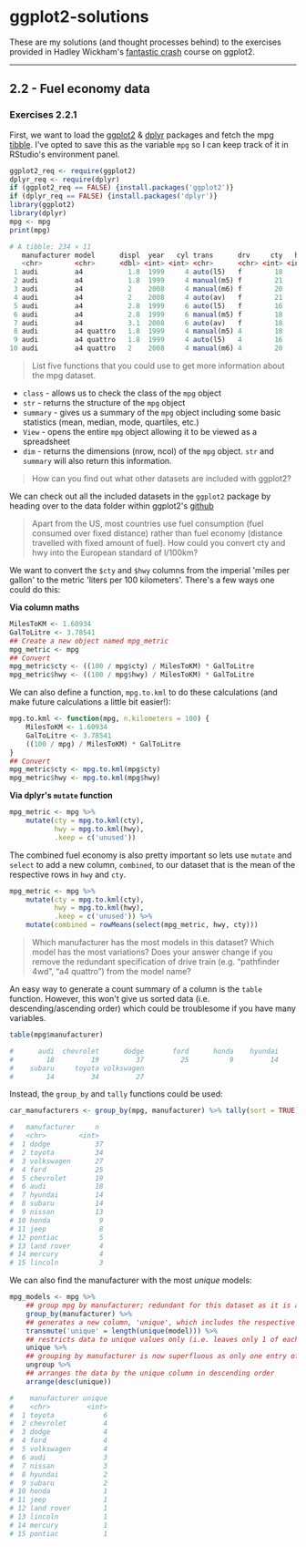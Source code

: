 # ggplot2-solutions

These are my solutions (and thought processes behind) to the exercises provided in Hadley Wickham's [fantastic crash](https://ggplot2-book.org/) course on ggplot2.

---

## 2.2 - Fuel economy data
### Exercises 2.2.1

First, we want to load the [ggplot2](https://ggplot2.tidyverse.org/) & [dplyr](https://dplyr.tidyverse.org/) packages and fetch the mpg [tibble](https://tibble.tidyverse.org/).
I've opted to save this as the variable `mpg` so I can keep track of it in RStudio's environment panel.

```R
ggplot2_req <- require(ggplot2)
dplyr_req <- require(dplyr)
if (ggplot2_req == FALSE) {install.packages('ggplot2')}
if (dplyr_req == FALSE) {install.packages('dplyr')}
library(ggplot2)
library(dplyr)
mpg <- mpg
print(mpg)
```
```R
# A tibble: 234 × 11
   manufacturer model      displ  year   cyl trans      drv     cty   hwy fl    class  
   <chr>        <chr>      <dbl> <int> <int> <chr>      <chr> <int> <int> <chr> <chr>  
 1 audi         a4           1.8  1999     4 auto(l5)   f        18    29 p     compact
 2 audi         a4           1.8  1999     4 manual(m5) f        21    29 p     compact
 3 audi         a4           2    2008     4 manual(m6) f        20    31 p     compact
 4 audi         a4           2    2008     4 auto(av)   f        21    30 p     compact
 5 audi         a4           2.8  1999     6 auto(l5)   f        16    26 p     compact
 6 audi         a4           2.8  1999     6 manual(m5) f        18    26 p     compact
 7 audi         a4           3.1  2008     6 auto(av)   f        18    27 p     compact
 8 audi         a4 quattro   1.8  1999     4 manual(m5) 4        18    26 p     compact
 9 audi         a4 quattro   1.8  1999     4 auto(l5)   4        16    25 p     compact
10 audi         a4 quattro   2    2008     4 manual(m6) 4        20    28 p     compact
```



>List five functions that you could use to get more information about the mpg dataset.

* `class` - allows us to check the class of the `mpg` object
* `str` - returns the structure of the `mpg` object
* `summary` - gives us a summary of the `mpg` object including some basic statistics (mean, median, mode, quartiles, etc.)
* `View` - opens the entire `mpg` object allowing it to be viewed as a spreadsheet
* `dim` - returns the dimensions (nrow, ncol) of the `mpg` object. `str` and `summary` will also return this information.



>How can you find out what other datasets are included with ggplot2?

We can check out all the included datasets in the `ggplot2` package by heading over to the data folder within ggplot2's [github](https://github.com/tidyverse/ggplot2/tree/main/data)



>Apart from the US, most countries use fuel consumption (fuel consumed over fixed distance) rather than fuel economy (distance travelled with fixed amount of fuel). How could you convert cty and hwy into the European standard of l/100km?

We want to convert the `$cty` and `$hwy` columns from the imperial 'miles per gallon' to the metric 'liters per 100 kilometers'.
There's a few ways one could do this:

**Via column maths**
```R
MilesToKM <- 1.60934
GalToLitre <- 3.78541
## Create a new object named mpg_metric
mpg_metric <- mpg
## Convert
mpg_metric$cty <- ((100 / mpg$cty) / MilesToKM) * GalToLitre
mpg_metric$hwy <- ((100 / mpg$hwy) / MilesToKM) * GalToLitre
```

We can also define a function, `mpg.to.kml` to do these calculations (and make future calculations a little bit easier!):
```R
mpg.to.kml <- function(mpg, n.kilometers = 100) {
    MilesToKM <- 1.60934
    GalToLitre <- 3.78541
    ((100 / mpg) / MilesToKM) * GalToLitre
}
## Convert
mpg_metric$cty <- mpg.to.kml(mpg$cty)
mpg_metric$hwy <- mpg.to.kml(mpg$hwy)
```



**Via dplyr's `mutate` function**
```R
mpg_metric <- mpg %>%
    mutate(cty = mpg.to.kml(cty),
           hwy = mpg.to.kml(hwy),
           .keep = c('unused'))
```

The combined fuel economy is also pretty important so lets use `mutate` and `select` to add a new column, `combined`, to our dataset that is the mean of the respective rows in `hwy` and `cty`. 

```R
mpg_metric <- mpg %>%
    mutate(cty = mpg.to.kml(cty),
           hwy = mpg.to.kml(hwy),
           .keep = c('unused')) %>%
    mutate(combined = rowMeans(select(mpg_metric, hwy, cty)))
```



>Which manufacturer has the most models in this dataset? Which model has the most variations? Does your answer change if you remove the redundant specification of drive train (e.g. “pathfinder 4wd”, “a4 quattro”) from the model name?

An easy way to generate a count summary of a column is the `table` function. However, this won't give us sorted data (i.e. descending/ascending order) which could be troublesome if you have many variables.
```R
table(mpg$manufacturer)

#      audi  chevrolet      dodge       ford      honda    hyundai       jeep land rover    lincoln    mercury     nissan    pontiac 
#        18         19         37         25          9         14          8          4          3          4         13          5 
#    subaru     toyota volkswagen 
#        14         34         27 
```

Instead, the `group_by` and `tally` functions could be used:
```R
car_manufacturers <- group_by(mpg, manufacturer) %>% tally(sort = TRUE)

#   manufacturer     n
#   <chr>        <int>
#  1 dodge           37
#  2 toyota          34
#  3 volkswagen      27
#  4 ford            25
#  5 chevrolet       19
#  6 audi            18
#  7 hyundai         14
#  8 subaru          14
#  9 nissan          13
# 10 honda            9
# 11 jeep             8
# 12 pontiac          5
# 13 land rover       4
# 14 mercury          4
# 15 lincoln          3
```

We can also find the manufacturer with the most *unique* models:
```R
mpg_models <- mpg %>%
    ## group mpg by manufacturer; redundant for this dataset as it is already grouped
    group_by(manufacturer) %>%
    ## generates a new column, 'unique', which includes the respective manufacturer's number of unique models
    transmute('unique' = length(unique(model))) %>%
    ## restricts data to unique values only (i.e. leaves only 1 of each manufacturer)
    unique %>%
    ## grouping by manufacturer is now superfluous as only one entry of each manufacturer is in the data frame
    ungroup %>%
    ## arranges the data by the unique column in descending order
    arrange(desc(unique))

#    manufacturer unique
#    <chr>         <int>
#  1 toyota            6
#  2 chevrolet         4
#  3 dodge             4
#  4 ford              4
#  5 volkswagen        4
#  6 audi              3
#  7 nissan            3
#  8 hyundai           2
#  9 subaru            2
# 10 honda             1
# 11 jeep              1
# 12 land rover        1
# 13 lincoln           1
# 14 mercury           1
# 15 pontiac           1
```
